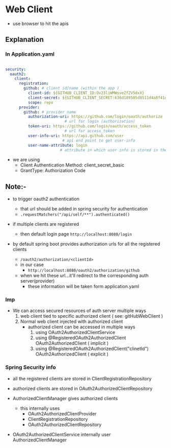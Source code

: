 # Web Client
- use browser to hit the apis


## Explanation

### In Application.yaml
```yaml

security:
  oauth2:
    client:
      registration:
        github: # client id/name (within the app )
          client-id: ${GITHUB_CLIENT_ID:Ov23liWMWsveZfZV5dxX}
          client-secret: ${GITHUB_CLIENT_SECRET:636d189505d8511d4a8f41d2e3abc5af9272ab2a}
          scope: repo
      provider:
        github: # provider name
          authorization-uri: https://github.com/login/oauth/authorize
                          # url for login (authorization)
          token-uri: https://github.com/login/oauth/access_token
                          # url for access_token
          user-info-uri: https://api.github.com/user
                         # api end point to get user-info
          user-name-attribute: login
                        # attribute in which user info is stored in the response of user-info api

```


- we are using
   - Client Authentication Method: client_secret_basic
   - GrantType: Authorization Code



## Note:-
- to trigger oauth2 authentication
   - that url should be added in spring security for authentication
   - ```.requestMatchers("/api/self/**").authenticated()```

- if multiple clients are registered 
   - then default login page `http://localhost:8080/login`


- by default spring boot provides authorization urls for all the registered clients
  - `/oauth2/authorization/<clientId>`
  - in our case
    - `http://localhost:8080/oauth2/authorization/github`
  - when we hit these url...it'll redirect to the corresponding auth server(provider)
    - these information will be taken form application.yaml



### Imp
- We can access secured resources of auth server multiple ways
  1. web client tied to specific authorized client ( see: gitHubWebClient )
  2. Normal web client injected with authorized client
     - authorized client can be accessed in multiple ways
       1. using OAuth2AuthorizedClientService
       2. using @RegisteredOAuth2AuthorizedClient OAuth2AuthorizedClient  ( implicit )
       3. using @RegisteredOAuth2AuthorizedClient("clinetId") OAuth2AuthorizedClient  ( explicit )



  
### Spring Security info
- all the registered clients are stored in ClientRegistrationRepository
- authorized clients are stored in OAuth2AuthorizedClientRepository
- AuthorizedClientManager gives authorized clients
   - this internally uses 
      - OAuth2AuthorizedClientProvider
      - ClientRegistrationRepository
      - OAuth2AuthorizedClientRepository

- OAuth2AuthorizedClientService internally user AuthorizedClientManager